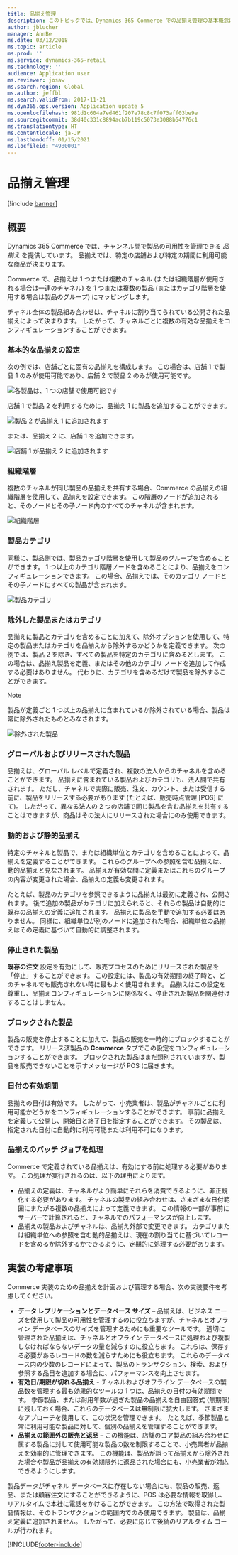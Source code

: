 ```yaml
---
title: 品揃え管理
description: このトピックでは、Dynamics 365 Commerce での品揃え管理の基本概念について説明し、プロジェクトの実装に関する考慮事項を提供します。
author: jblucher
manager: AnnBe
ms.date: 03/12/2018
ms.topic: article
ms.prod: ''
ms.service: dynamics-365-retail
ms.technology: ''
audience: Application user
ms.reviewer: josaw
ms.search.region: Global
ms.author: jeffbl
ms.search.validFrom: 2017-11-21
ms.dyn365.ops.version: Application update 5
ms.openlocfilehash: 981d1c604a7ed461f207e78c8c7f073aff03be9e
ms.sourcegitcommit: 38d40c331c8894acb7b119c5073e3088b54776c1
ms.translationtype: HT
ms.contentlocale: ja-JP
ms.lasthandoff: 01/15/2021
ms.locfileid: "4980001"
---
```

# <a name="assortment-management"></a>品揃え管理

[!include [banner](../includes/banner.md)]

## <a name="overview"></a>概要

Dynamics 365 Commerce では、チャンネル間で製品の可用性を管理できる *品揃え* を提供しています。 品揃えでは、特定の店舗および特定の期間に利用可能な商品が決まります。

Commerce で、品揃えは 1 つまたは複数のチャネル (または組織階層が使用される場合は一連のチャネル) を 1 つまたは複数の製品 (またはカテゴリ階層を使用する場合は製品のグループ) にマッピングします。

チャネル全体の製品組み合わせは、チャネルに割り当てられている公開された品揃えによって決まります。 したがって、チャネルごとに複数の有効な品揃えをコンフィギュレーションすることができます。

### <a name="basic-assortment-setup"></a>基本的な品揃えの設定

次の例では、店舗ごとに固有の品揃えを構成します。 この場合は、店舗 1 で製品 1 のみが使用可能であり、店舗 2 で製品 2 のみが使用可能です。

![各製品は、1 つの店舗で使用可能です](./media/Managing-assortments-figure1.png)

店舗 1 で製品 2 を利用するために、品揃え 1 に製品を追加することができます。

![製品 2 が品揃え 1 に追加されます](./media/Managing-assortments-figure2.png)

または、品揃え 2 に、店舗 1 を追加できます。

![店舗 1 が品揃え 2 に追加されます](./media/Managing-assortments-figure3.png)

### <a name="organization-hierarchies"></a>組織階層

複数のチャネルが同じ製品の品揃えを共有する場合、Commerce の品揃えの組織階層を使用して、品揃えを設定できます。 この階層のノードが追加されると、そのノードとその子ノード内のすべてのチャネルが含まれます。

![組織階層](./media/Managing-assortments-figure4.png)

### <a name="product-categories"></a>製品カテゴリ

同様に、製品側では、製品カテゴリ階層を使用して製品のグループを含めることができます。 1 つ以上のカテゴリ階層ノードを含めることにより、品揃えをコンフィギュレーションできます。 この場合、品揃えでは、そのカテゴリ ノードとその子ノードにすべての製品が含まれます。

![製品カテゴリ](./media/Managing-assortments-figure5.png)

### <a name="excluded-products-or-categories"></a>除外した製品またはカテゴリ

品揃えに製品とカテゴリを含めることに加えて、除外オプションを使用して、特定の製品またはカテゴリを品揃えから除外するかどうかを定義できます。 次の例では、製品 2 を除き、すべての製品を特定のカテゴリに含めるとします。 この場合は、品揃え製品を定義、またはその他のカテゴリ ノードを追加して作成する必要はありません。 代わりに、カテゴリを含めるだけで製品を除外することができます。

> [!NOTE]
> 製品が定義ごと 1 つ以上の品揃えに含まれているか除外されている場合、製品は常に除外されたものとみなされます。

![除外された製品](./media/Managing-assortments-figure6.png)

### <a name="global-and-released-products"></a>グローバルおよびリリースされた製品

品揃えは、グローバル レベルで定義され、複数の法人からのチャネルを含めることができます。 品揃えに含まれている製品およびカテゴリも、法人間で共有されます。 ただし、チャネルで実際に販売、注文、カウント、または受信する前に、製品をリリースする必要があります (たとえば、販売時点管理 \[POS\] にて)。 したがって、異なる法人の 2 つの店舗で同じ製品を含む品揃えを共有することはできますが、商品はその法人にリリースされた場合にのみ使用できます。

### <a name="dynamic-and-static-assortments"></a>動的および静的品揃え

特定のチャネルと製品で、または組織単位とカテゴリを含めることによって、品揃えを定義することができます。 これらのグループへの参照を含む品揃えは、動的品揃えと見なされます。 品揃えが有効な間に定義またはこれらのグループの内容が変更された場合、品揃えの定義も変更されます。

たとえば、製品のカテゴリを参照できるように品揃えは最初に定義され、公開されます。 後で追加の製品がカテゴリに加えられると、それらの製品は自動的に既存の品揃えの定義に追加されます。 品揃えに製品を手動で追加する必要はありません。 同様に、組織単位が別のノードに追加された場合、組織単位の品揃えはその定義に基づいて自動的に調整されます。

### <a name="stopped-products"></a>停止された製品

**既存の注文** 設定を有効にして、販売プロセスのためにリリースされた製品を「停止」することができます。 この設定には、製品の有効期間の終了時と、どのチャネルでも販売されない時に最もよく使用されます。 品揃えはこの設定を尊重し、品揃えコンフィギュレーションに関係なく、停止された製品を関連付けすることはしません。

### <a name="blocked-products"></a>ブロックされた製品

製品の販売を停止することに加えて、製品の販売を一時的にブロックすることができます。 リリース済製品の **Commerce** タブでこの設定をコンフィギュレーションすることができます。 ブロックされた製品はまだ類別されていますが、製品を販売できないことを示すメッセージが POS に届きます。

### <a name="date-effectivity"></a>日付の有効期間

品揃えの日付は有効です。 したがって、小売業者は、製品がチャネルごとに利用可能かどうかをコンフィギュレーションすることができます。 事前に品揃えを定義して公開し、開始日と終了日を指定することができます。 その製品は、指定された日付に自動的に利用可能または利用不可になります。

### <a name="process-assortments-batch-job"></a>品揃えのバッチ ジョブを処理

Commerce で定義されている品揃えは、有効にする前に処理する必要があります。 この処理が実行されるのは、以下の理由によります。

- 品揃えの定義は、チャネルがより簡単にそれらを消費できるように、非正規化する必要があります。 チャネルの製品の組み合わせは、さまざまな日付範囲にまたがる複数の品揃えによって定義できます。 この情報の一部が事前にサーバーで計算されると、チャネルでのパフォーマンスが向上します。
- 品揃えの製品およびチャネルは、品揃え外部で変更できます。 カテゴリまたは組織単位への参照を含む動的品揃えは、現在の割り当てに基づいてレコードを含めるか除外するかできるように、定期的に処理する必要があります。

## <a name="implementation-considerations"></a>実装の考慮事項

Commerce 実装のための品揃えを計画および管理する場合、次の実装要件を考慮してください。

- **データ レプリケーションとデータベース サイズ** – 品揃えは、ビジネス ニーズを使用して製品の可用性を管理するのに役立ちますが、チャネルとオフライン データベースのサイズを管理するためにも重要なツールです。 適切に管理された品揃えは、チャネルとオフライン データベースに処理および複製しなければならないデータの量を減らすのに役立ちます。 これらは、保存する必要があるレコードの数を減らすためにも役立ちます。 これらのデータベース内の少数のレコードによって、製品のトランザクション、検索、および参照する品目を追加する場合に、パフォーマンスを向上させます。
- **有効日/期限が切れる品揃え** - チャネルおよびオフライン データベースの製品数を管理する最も効果的なツールの 1 つは、品揃えの日付の有効期間です。 季節製品、または耐用年数が過ぎた製品の品揃えを自由回答式 (無期限) に残しておく場合、これらのデータベースは無制限に拡大します。 さまざまなアプローチを使用して、この状況を管理できます。 たとえば、季節製品と常に利用可能な製品に対して、個別の品揃えを管理することができます。
- **品揃えの範囲外の販売と返品** – この機能は、店舗のコア製品の組み合わせに属する製品に対して使用可能な製品の数を制限することで、小売業者が品揃えを効率的に管理できます。 この機能は、製品が誤って品揃えから除外された場合や製品が品揃えの有効期限外に返品された場合にも、小売業者が対応できるようにします。

製品データがチャネル データベースに存在しない場合にも、製品の販売、返品、または顧客注文にすることができるように、POS は必要な情報を取得し、リアルタイムで本社に電話をかけることができます。 この方法で取得された製品情報は、そのトランザクションの範囲内でのみ使用できます。 製品は、品揃え定義に追加されません。 したがって、必要に応じて後続のリアルタイム コールが行われます。


[!INCLUDE[footer-include](../includes/footer-banner.md)]